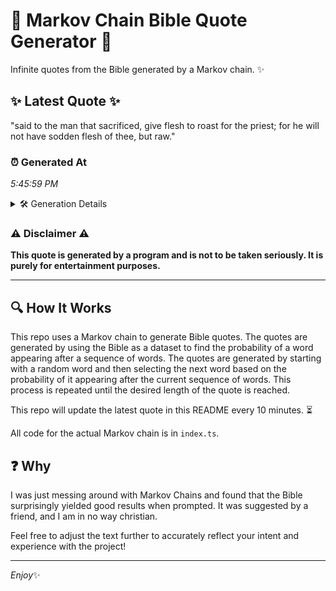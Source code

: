 # 📖 Markov Chain Bible Quote Generator 📖

Infinite quotes from the Bible generated by a Markov chain. ✨

## ✨ Latest Quote ✨
"said to the man that sacrificed, give flesh to roast for the priest; for he will not have sodden flesh of thee, but raw."

### ⏰ Generated At
*5:45:59 PM*

<details>
    <summary>🛠️ Generation Details</summary>
    <p>
        <strong>🌱 Seed:</strong> said<br>
        <strong>🔄 Iterations:</strong> 23<br>
        <strong>📜 Context History:</strong><br>[ said ]: to<br>[ said, to ]: the<br>[ said, to, the ]: man<br>[ said, to, the, man ]: that<br>[ said, to, the, man, that ]: sacrificed,<br>[ said, to, the, man, that, sacrificed, ]: give<br>[ to, the, man, that, sacrificed,, give ]: flesh<br>[ the, man, that, sacrificed,, give, flesh ]: to<br>[ man, that, sacrificed,, give, flesh, to ]: roast<br>[ that, sacrificed,, give, flesh, to, roast ]: for<br>[ sacrificed,, give, flesh, to, roast, for ]: the<br>[ give, flesh, to, roast, for, the ]: priest;<br>[ flesh, to, roast, for, the, priest; ]: for<br>[ to, roast, for, the, priest;, for ]: he<br>[ roast, for, the, priest;, for, he ]: will<br>[ for, the, priest;, for, he, will ]: not<br>[ the, priest;, for, he, will, not ]: have<br>[ priest;, for, he, will, not, have ]: sodden<br>[ for, he, will, not, have, sodden ]: flesh<br>[ he, will, not, have, sodden, flesh ]: of<br>[ will, not, have, sodden, flesh, of ]: thee,<br>[ not, have, sodden, flesh, of, thee, ]: but<br>[ have, sodden, flesh, of, thee,, but ]: raw.<br>
    </p>
</details>

### ⚠️ Disclaimer ⚠️
**This quote is generated by a program and is not to be taken seriously. It is purely for entertainment purposes.**

---

## 🔍 How It Works

This repo uses a Markov chain to generate Bible quotes. The quotes are generated by using the Bible as a dataset to find the probability of a word appearing after a sequence of words. The quotes are generated by starting with a random word and then selecting the next word based on the probability of it appearing after the current sequence of words. This process is repeated until the desired length of the quote is reached.

This repo will update the latest quote in this README every 10 minutes. ⏳

All code for the actual Markov chain is in `index.ts`.

## ❓ Why

I was just messing around with Markov Chains and found that the Bible surprisingly yielded good results when prompted. 
It was suggested by a friend, and I am in no way christian.

Feel free to adjust the text further to accurately reflect your intent and experience with the project!

---

*Enjoy*✨

